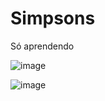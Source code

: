 # Simpsons
Só aprendendo


![image](https://user-images.githubusercontent.com/109323435/181105323-9676a25e-851f-45dc-828d-923eeda74071.png) 




![image](https://user-images.githubusercontent.com/109323435/181105717-05c71f01-776f-4511-960b-4d3ad8a04b5d.png)




